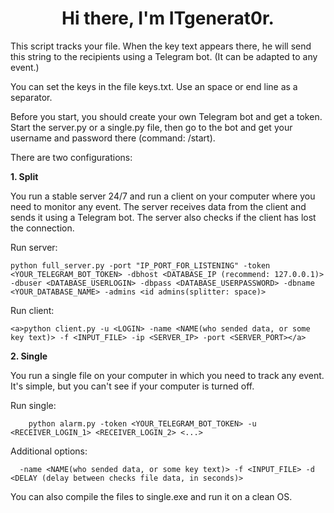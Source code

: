 <h1 align="center">Hi there, I'm ITgenerat0r.</h1>
This script tracks your file. When the key text appears there, he will send this string to the recipients using a Telegram bot. (It can be adapted to any event.)


You can set the keys in the file keys.txt. Use an space or end line as a separator.

Before you start, you should create your own Telegram bot and get a token. Start the server.py or a single.py file, then go to the bot and get your username and password there (command: /start).

There are two configurations:

**1. Split**

You run a stable server 24/7 and run a client on your computer where you need to monitor any event.
The server receives data from the client and sends it using a Telegram bot. The server also checks if the client has lost the connection.

Run server:
```terminal
python full_server.py -port "IP_PORT_FOR_LISTENING" -token <YOUR_TELEGRAM_BOT_TOKEN> -dbhost <DATABASE_IP (recommend: 127.0.0.1)> -dbuser <DATABASE_USERLOGIN> -dbpass <DATABASE_USERPASSWORD> -dbname <YOUR_DATABASE_NAME> -admins <id admins(splitter: space)>
```


Run client:
```terminal
<a>python client.py -u <LOGIN> -name <NAME(who sended data, or some key text)> -f <INPUT_FILE> -ip <SERVER_IP> -port <SERVER_PORT></a>
```


**2. Single**

You run a single file on your computer in which you need to track any event. It's simple, but you can't see if your computer is turned off.

Run single:
```terminal
	python alarm.py -token <YOUR_TELEGRAM_BOT_TOKEN> -u <RECEIVER_LOGIN_1> <RECEIVER_LOGIN_2> <...>
```
Additional options:
```terminal
  -name <NAME(who sended data, or some key text)> -f <INPUT_FILE> -d <DELAY (delay between checks file data, in seconds)>
```

You can also compile the files to single.exe and run it on a clean OS.
